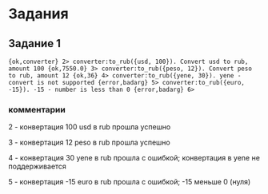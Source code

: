 # Задания

## Задание 1

``
{ok,converter}
2> converter:to_rub({usd, 100}).
Convert usd to rub, amount 100
{ok,7550.0}
3> converter:to_rub({peso, 12}).
Convert peso to rub, amount 12
{ok,36}
4> converter:to_rub({yene, 30}).
yene - convert is not supported
{error,badarg}
5> converter:to_rub({euro, -15}).
-15 - number is less than 0
{error,badarg}
6> 
``

### комментарии 

2 - конвертация 100 usd в rub прошла успешно

3 - конвертация 12 peso в rub прошла успешно

4 - конвертация 30 yene в rub прошла с ошибкой; конвертация в yene не поддерживается

5 - конвертация -15 euro в rub прошла с ошибкой; -15 меньше 0 (нуля)
